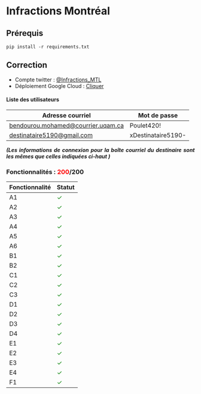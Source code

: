 # Infractions Montréal

## Prérequis
`pip install -r requirements.txt`

## Correction
- Compte twitter : [@Infractions_MTL](https://twitter.com/Infractions_MTL)
- Déploiement Google Cloud : [Cliquer](https://t.co/TLECkN3NWM)

#### Liste des utilisateurs

| Adresse courriel            | Mot de passe       |
|-----------------------------|--------------------|
| bendourou.mohamed@courrier.uqam.ca   | Poulet420!         |
| destinataire5190@gmail.com  | xDestinataire5190- |

<p style="text-align: justify; font-style: italic; font-weight: bold">(Les informations de connexion pour la boîte courriel du destinaire sont les mêmes que celles indiquées ci-haut )
</p>

### Fonctionnalités : <span style="color: red;">200</span>/200

| Fonctionnalité | Statut                               |
|----------------|--------------------------------------|
| A1             | <span style="color: green;">✓</span> |
| A2             | <span style="color: green;">✓</span> |
| A3             | <span style="color: green;">✓</span> |
| A4             | <span style="color: green;">✓</span> |
| A5             | <span style="color: green;">✓</span> |
| A6             | <span style="color: green;">✓</span> |
| B1             | <span style="color: green;">✓</span> |
| B2             | <span style="color: green;">✓</span> |
| C1             | <span style="color: green;">✓</span> |
| C2             | <span style="color: green;">✓</span> |
| C3             | <span style="color: green;">✓</span> |
| D1             | <span style="color: green;">✓</span> |
| D2             | <span style="color: green;">✓</span> |
| D3             | <span style="color: green;">✓</span> |
| D4             | <span style="color: green;">✓</span> |
| E1             | <span style="color: green;">✓</span> |
| E2             | <span style="color: green;">✓</span> |
| E3             | <span style="color: green;">✓</span> |
| E4             | <span style="color: green;">✓</span> |
| F1             | <span style="color: green;">✓</span> |

